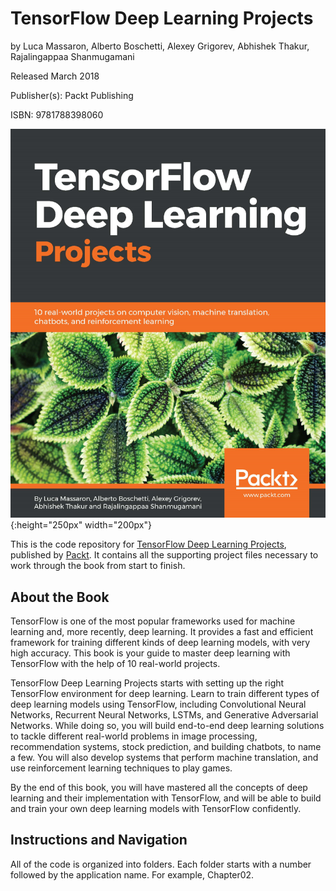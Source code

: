 # TensorFlow Deep Learning Projects
by Luca Massaron, Alberto Boschetti, Alexey Grigorev, Abhishek Thakur, Rajalingappaa Shanmugamani

Released March 2018

Publisher(s): Packt Publishing

ISBN: 9781788398060

![TensorFlow Deep Learning Projects](./b08383_cover.png){:height="250px" width="200px"}

This is the code repository for [TensorFlow Deep Learning Projects](https://www.packtpub.com/big-data-and-business-intelligence/tensorflow-deep-learning-projects), published by [Packt](https://www.packtpub.com/?utm_source=github). It contains all the supporting project files necessary to work through the book from start to finish.
## About the Book
TensorFlow is one of the most popular frameworks used for machine learning and, more recently, deep learning. It provides a fast and efficient framework for training different kinds of deep learning models, with very high accuracy. This book is your guide to master deep learning with TensorFlow with the help of 10 real-world projects.

TensorFlow Deep Learning Projects starts with setting up the right TensorFlow environment for deep learning. Learn to train different types of deep learning models using TensorFlow, including Convolutional Neural Networks, Recurrent Neural Networks, LSTMs, and Generative Adversarial Networks. While doing so, you will build end-to-end deep learning solutions to tackle different real-world problems in image processing, recommendation systems, stock prediction, and building chatbots, to name a few. You will also develop systems that perform machine translation, and use reinforcement learning techniques to play games.

By the end of this book, you will have mastered all the concepts of deep learning and their implementation with TensorFlow, and will be able to build and train your own deep learning models with TensorFlow confidently.

## Instructions and Navigation
All of the code is organized into folders. Each folder starts with a number followed by the application name. For example, Chapter02.


